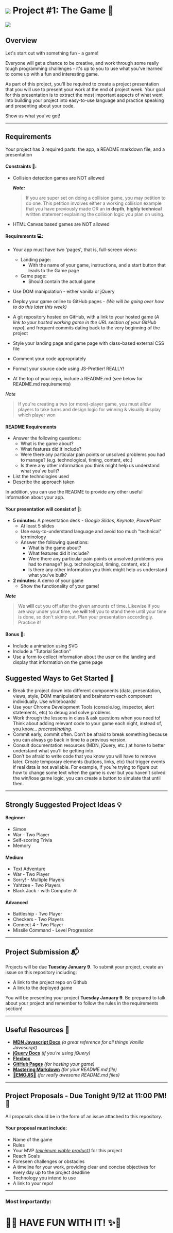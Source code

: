 # ![](https://ga-dash.s3.amazonaws.com/production/assets/logo-9f88ae6c9c3871690e33280fcf557f33.png) Project #1: The Game :space_invader:

![](https://media.giphy.com/media/TLKKExVa9v8bu/giphy.gif)

## Overview

Let's start out with something fun - a game!

Everyone will get a chance to be creative, and work through some really tough programming challenges - it's up to you to use what you've learned to come up with a fun and interesting game.

As part of this project, you'll be required to create a project presentation that you will use to present your work at the end of project week. Your goal for this presentation is to extract the most important aspects of what went into building your project into easy-to-use language and practice speaking and presenting about your code.

Show us what you've got!

---

## Requirements
Your project has 3 required parts: the app, a README markdown file, and a presentation

#### Constraints :no_entry_sign::

- Collision detection games are NOT allowed

  ***Note:***
  >If you are super set on doing a collision game, you may petition to do one. This petition involves either a working collision example that you have previously made OR an **in depth**, **highly technical** written statement explaining the collision logic you plan on using.

- HTML Canvas based games are NOT allowed

#### Requirements :computer::

- Your app must have two 'pages', that is, full-screen views:
	- Landing page:
		- With the name of your game, instructions, and a start button that leads to the Game page
	- Game page:
		- Should contain the actual game
- Use DOM manipulation - either vanilla or jQuery
- Deploy your game online to GitHub pages - _(We will be going over how to do this later this week)_
- A git repository hosted on GitHub, with a link to your hosted game (*A link to your hosted working game in the URL section of your GitHub repo*), and frequent commits dating back to the very beginning of the project
- Style your landing page and game page with class-based external CSS file

- Comment your code appropriately
- Format your source code using JS-Prettier! REALLY!
- At the top of your repo, include a README.md (see below for README.md requirements)

*Note*

>If you're creating a two (or more)-player game, you must allow players to take turns and design logic for winning & visually display which player won

#### README Requirements
* Answer the following questions:
  - What is the game about?
  - What features did it include?
  - Were there any particular pain points or unsolved problems you had to manage? (e.g. technological, timing, content, etc.)
  - Is there any other information you think might help us understand what you've built?
* List the technologies used
* Describe the approach taken

In addition, you can use the README to provide any other useful information about your app.

#### Your presentation will consist of :speech_balloon::
- **5 minutes:** A presentation deck _- Google Slides, Keynote, PowerPoint_
  - At least 5 slides
  - Use easy-to-understand language and avoid too much "technical" terminology
  - Answer the following questions:
    - What is the game about?
    - What features did it include?
    - Were there any particular pain points or unsolved problems you had to manage? (e.g. technological, timing, content, etc.)
    - Is there any other information you think might help us understand what you've built?
- **2 minutes:** A demo of your game
  - Show the functionality of your game!

***Note***</br>
>We **will** cut you off after the given amounts of time. Likewise if you are *way* under your time, we **will** tell you to stand there until your time is done, so don't skimp out. Plan your presentation accordingly. Practice it!

#### Bonus :tada::
- Include a animation using SVG
- Include a "Tutorial Section"
- Use a form to collect information about the user on the landing and display that information on the game page


## Suggested Ways to Get Started :checkered_flag:

* Break the project down into different components (data, presentation, views, style, DOM manipulation) and brainstorm each component individually. Use whiteboards!
* Use your Chrome Development Tools (console.log, inspector, alert statements, etc) to debug and solve problems
* Work through the lessons in class & ask questions when you need to! Think about adding relevant code to your game each night, instead of, you know... _procrastinating_.
* Commit early, commit often. Don’t be afraid to break something because you can always go back in time to a previous version.
* Consult documentation resources (MDN, jQuery, etc.) at home to better understand what you’ll be getting into.
* Don’t be afraid to write code that you know you will have to remove later. Create temporary elements (buttons, links, etc) that trigger events if real data is not available. For example, if you’re trying to figure out how to change some text when the game is over but you haven’t solved the win/lose game logic, you can create a button to simulate that until then.

---

## Strongly Suggested Project Ideas :bulb:

#### Beginner
- Simon
- War - Two Player
- Self-scoring Trivia
- Memory

#### Medium
- Text Adventure
- War - Two Player
- Sorry! - Multiple Players
- Yahtzee - Two Players
- Black Jack - with Computer AI

#### Advanced
- Battleship - Two Player
- Checkers - Two Players
- Connect 4 - Two Player
- Missile Command - Level Progression

---

## Project Submission :mailbox_with_mail:

Projects will be due **Tuesday January 9**. To submit your project, create an issue on this repository including:

- A link to the project repo on Github
- A link to the deployed game

You will be presenting your project **Tuesday January 9**. Be prepared to talk about your project and remember to follow the rules in the requirements section!

---

## Useful Resources :link:

* **[MDN Javascript Docs](https://developer.mozilla.org/en-US/docs/Web/JavaScript)** _(a great reference for all things Vanilla Javascript)_
* **[jQuery Docs](http://api.jquery.com)** _(if you're using jQuery)_
* **[Flexbox](https://css-tricks.com/snippets/css/a-guide-to-flexbox/)**
* **[GitHub Pages](https://pages.github.com)** _(for hosting your game)_
* **[Mastering Markdown](https://guides.github.com/features/mastering-markdown/)** _(for your README.md file)_
* **[:dizzy:EMOJIS:star2:](https://www.webpagefx.com/tools/emoji-cheat-sheet/)** _(for really awesome README.md files)_

---

## Project Proposals - Due Tonight 9/12 at 11:00 PM! :calendar:

All proposals should be in the form of an issue attached to this repository.

#### Your proposal must include:
- Name of the game
- Rules
- Your MVP [_(minimum viable product)_](https://www.devbridge.com/articles/4-steps-to-defining-a-minimum-viable-product/) for this project
- Reach Goals
- Foreseen challenges or obstacles
- A timeline for your work, providing clear and concise objectives for every day up to the project deadline
- Technology you intend to use
- A link to your repo!


---
### Most Importantly:
# :dizzy::sparkles: HAVE FUN WITH IT! :sparkles::dizzy:
